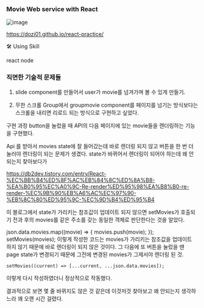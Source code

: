 ### Movie Web service with React

![image](https://user-images.githubusercontent.com/95427125/156485166-8e58f782-f0c1-4fae-a426-f5823c64c307.png)

 https://dozi01.github.io/react-practice/

🛠 Using Skill

react node

### 직면한 기술적 문제들
1. slide component를 만들어서 user가 movie를 넘겨가며 볼 수 있게 만들기.

2. 무한 스크롤
 Group에서 groupmovie component를 페이지를 넘기는 방식보다는 스크롤을 내리면 리로드 되는 방식으로 구현하고 싶었다.

구현 과정
button을 눌렀을 때 API의 다음 페이지에 있는 movie들을 렌더링하는 기능을 구현했다.

Api 를 받아서 movies state에 잘 들어갔는데 바로 렌더링 되지 않고 버튼을 한 번 더 눌러야 렌더링이 되는 문제가 생겼다.
state가 바뀌어서 렌더링이 되어야 하는데 왜 안되는지 찾아보다가

https://db2dev.tistory.com/entry/React-%EC%BB%B4%ED%8F%AC%EB%84%8C%ED%8A%B8-%EA%B0%95%EC%A0%9C-Re-render%ED%95%98%EA%B8%B0-re-render-%EC%9B%90%EB%A6%AC%EC%97%90-%EB%8C%80%ED%95%9C-%EC%9D%B4%ED%95%B4

이 블로그에서 state가 가리키는 참조값이 업데이트 되지 않으면 setMovies가 호출되기 전과 후의 movies를 같은 주소를 갖는 동일한 객체로 판단한다는 것을 알았다.

 json.data.movies.map((movie) => {
      movies.push(movie);
    });
    setMovies(movies);
이렇게 작성한 코드는 movies가 가리키는 참조값을 업데이트 하지 않기 때문에 바로 렌더링이 되지 않은 것이다.
그 다음에 또 버튼을 눌렀을 땐 page state가 변경되기 때문에 그전에 변경된 movies가 그제서야 렌더링 된 것.

    setMovies((current) => [...current, ...json.data.movies]);
이렇게 다시 작성하였더니 정상적으로 작동했다.

결과적으로 보면 몇 줄 바뀌지도 않은 것 같은데 이것저것 찾아보고 왜 안되는지 생각하느라 꽤 오랜 시간 걸렸다.
